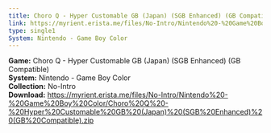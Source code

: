 ```yaml
---
title: Choro Q - Hyper Customable GB (Japan) (SGB Enhanced) (GB Compatible)
link: https://myrient.erista.me/files/No-Intro/Nintendo%20-%20Game%20Boy%20Color/Choro%20Q%20-%20Hyper%20Customable%20GB%20(Japan)%20(SGB%20Enhanced)%20(GB%20Compatible).zip
type: single1
System: Nintendo - Game Boy Color
---
```

<b>Game:</b> Choro Q - Hyper Customable GB (Japan) (SGB Enhanced) (GB Compatible)<br>
<b>System:</b> Nintendo - Game Boy Color<br>
<b>Collection:</b> No-Intro<br>
<b>Download:</b> https://myrient.erista.me/files/No-Intro/Nintendo%20-%20Game%20Boy%20Color/Choro%20Q%20-%20Hyper%20Customable%20GB%20(Japan)%20(SGB%20Enhanced)%20(GB%20Compatible).zip